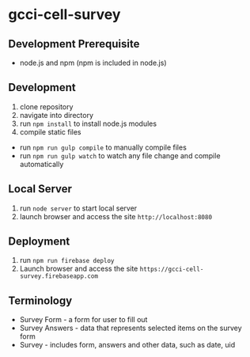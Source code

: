# gcci-cell-survey

## Development Prerequisite
- node.js and npm (npm is included in node.js)

## Development
1. clone repository
2. navigate into directory
3. run `npm install` to install node.js modules
4. compile static files
  - run `npm run gulp compile` to manually compile files
  - run `npm run gulp watch` to watch any file change and compile automatically

## Local Server
1. run `node server` to start local server
2. launch browser and access the site `http://localhost:8080`

## Deployment
1. run `npm run firebase deploy`
2. Launch browser and access the site `https://gcci-cell-survey.firebaseapp.com`

## Terminology
- Survey Form - a form for user to fill out
- Survey Answers - data that represents selected items on the survey form
- Survey - includes form, answers and other data, such as date, uid